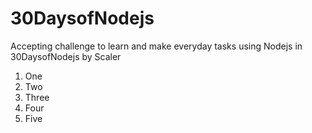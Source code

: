 # 30DaysofNodejs
Accepting challenge to learn and make everyday tasks using Nodejs in 30DaysofNodejs by Scaler


1. One
2. Two
3. Three
4. Four
5. Five

